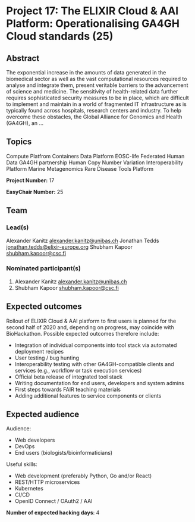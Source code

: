 # Project 17: The ELIXIR Cloud & AAI Platform: Operationalising GA4GH Cloud standards (25)

## Abstract

The exponential increase in the amounts of data generated in the biomedical sector as well as the vast computational resources required to analyse and integrate them, present veritable barriers to the advancement of science and medicine. The sensitivity of health-related data further requires sophisticated security measures to be in place, which are difficult to implement and maintain in a world of fragmented IT infrastructure as is typically found across hospitals, research centers and industry. To help overcome these obstacles, the Global Alliance for Genomics and Health (GA4GH), an ...

## Topics

Compute Platfrom
 Containers
 Data Platform
 EOSC-life
 Federated Human Data
 GA4GH partnership
 Human Copy Number Variation
 Interoperability Platform
 Marine Metagenomics
 Rare Disease
 Tools Platform

**Project Number:** 17



**EasyChair Number:** 25

## Team

### Lead(s)

Alexander Kanitz <alexander.kanitz@unibas.ch> <corresponding author>
 Jonathan Tedds <jonathan.tedds@elixir-europe.org>
 Shubham Kapoor <shubham.kapoor@csc.fi>

### Nominated participant(s)

1. Alexander Kanitz <alexander.kanitz@unibas.ch>
 2. Shubham Kapoor <shubham.kapoor@csc.fi>

## Expected outcomes

Rollout of ELIXIR Cloud & AAI platform to first users is planned for the second half of 2020 and, depending on progress, may coincide with BioHackathon. Possible expected outcomes therefore include:
 - Integration of individual components into tool stack via automated deployment recipes
 - User testing / bug hunting
 - Interoperability testing with other GA4GH-compatible clients and services (e.g., workflow or task execution services)
 - Official beta release of integrated tool stack
 - Writing documentation for end users, developers and system admins
 - First steps towards FAIR teaching materials
 - Adding additional features to service components or clients

## Expected audience

Audience:
 - Web developers
 - DevOps
 - End users (biologists/bioinformaticians)
 
 Useful skills:
 - Web development (preferably Python, Go and/or React)
 - REST/HTTP microservices
 - Kubernetes
 - CI/CD
 - OpenID Connect / OAuth2 / AAI

**Number of expected hacking days**: 4

